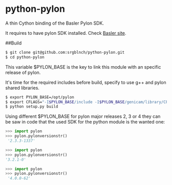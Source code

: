 # python-pylon
A thin Cython binding of the Basler Pylon SDK.

It requires to have pylon SDK installed. Check [Basler site](http://www.baslerweb.com/en/support/downloads/software-downloads).

##Build

```bash
$ git clone git@github.com:srgblnch/python-pylon.git
$ cd python-pylon
```

This variable $PYLON_BASE is the key to link this module with an specific release of pylon.

It's time for the required includes before build, specify to use g++ and pylon shared libraries.

```bash
$ export PYLON_BASE=/opt/pylon
$ export CFLAGS="-I$PYLON_BASE/include -I$PYLON_BASE/genicam/library/CPP/include "
$ python setup.py build
```

Using different $PYLON_BASE for pylon major releases 2, 3 or 4 they can be saw in code that the used SDK for the python module is the wanted one:

```python
>>> import pylon
>>> pylon.pylonversionstr()
 '2.3.3-1337'

>>> import pylon
>>> pylon.pylonversionstr()
'3.2.1-0'

>>> import pylon
>>> pylon.pylonversionstr()
 '4.0.0-62'
```